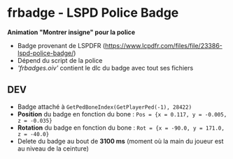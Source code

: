 # frbadge - LSPD Police Badge
**Animation "Montrer insigne" pour la police**

- Badge provenant de LSPDFR (https://www.lcpdfr.com/files/file/23386-lspd-police-badge/)
- Dépend du script de la police
- *'frbadges.oiv'* contient le dlc du badge avec tout ses fichiers

## DEV

- Badge attaché à `GetPedBoneIndex(GetPlayerPed(-1), 28422)`
- **Position** du badge en fonction du bone : `Pos = {x = 0.117, y = -0.005, z = -0.035}`
- **Rotation** du badge en fonction du bone : `Rot = {x = -90.0, y = 171.0, z = -40.0}`
- Delete du badge au bout de **3100 ms** (moment où la main du joueur est au niveau de la ceinture)